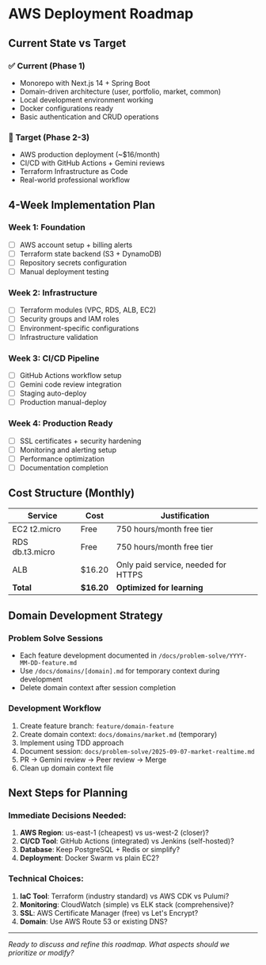 # AWS Deployment Roadmap

## Current State vs Target

### ✅ Current (Phase 1)
- Monorepo with Next.js 14 + Spring Boot
- Domain-driven architecture (user, portfolio, market, common)
- Local development environment working
- Docker configurations ready
- Basic authentication and CRUD operations

### 🎯 Target (Phase 2-3)
- AWS production deployment (~$16/month)
- CI/CD with GitHub Actions + Gemini reviews
- Terraform Infrastructure as Code
- Real-world professional workflow

## 4-Week Implementation Plan

### Week 1: Foundation
- [ ] AWS account setup + billing alerts
- [ ] Terraform state backend (S3 + DynamoDB)
- [ ] Repository secrets configuration
- [ ] Manual deployment testing

### Week 2: Infrastructure
- [ ] Terraform modules (VPC, RDS, ALB, EC2)
- [ ] Security groups and IAM roles
- [ ] Environment-specific configurations
- [ ] Infrastructure validation

### Week 3: CI/CD Pipeline
- [ ] GitHub Actions workflow setup
- [ ] Gemini code review integration
- [ ] Staging auto-deploy
- [ ] Production manual-deploy

### Week 4: Production Ready
- [ ] SSL certificates + security hardening
- [ ] Monitoring and alerting setup
- [ ] Performance optimization
- [ ] Documentation completion

## Cost Structure (Monthly)
| Service | Cost | Justification |
|---------|------|---------------|
| EC2 t2.micro | Free | 750 hours/month free tier |
| RDS db.t3.micro | Free | 750 hours/month free tier |
| ALB | $16.20 | Only paid service, needed for HTTPS |
| **Total** | **$16.20** | **Optimized for learning** |

## Domain Development Strategy

### Problem Solve Sessions
- Each feature development documented in `/docs/problem-solve/YYYY-MM-DD-feature.md`
- Use `/docs/domains/[domain].md` for temporary context during development
- Delete domain context after session completion

### Development Workflow
1. Create feature branch: `feature/domain-feature`
2. Create domain context: `docs/domains/market.md` (temporary)
3. Implement using TDD approach
4. Document session: `docs/problem-solve/2025-09-07-market-realtime.md`
5. PR → Gemini review → Peer review → Merge
6. Clean up domain context file

## Next Steps for Planning

### Immediate Decisions Needed:
1. **AWS Region**: us-east-1 (cheapest) vs us-west-2 (closer)?
2. **CI/CD Tool**: GitHub Actions (integrated) vs Jenkins (self-hosted)?
3. **Database**: Keep PostgreSQL + Redis or simplify?
4. **Deployment**: Docker Swarm vs plain EC2?

### Technical Choices:
1. **IaC Tool**: Terraform (industry standard) vs AWS CDK vs Pulumi?
2. **Monitoring**: CloudWatch (simple) vs ELK stack (comprehensive)?
3. **SSL**: AWS Certificate Manager (free) vs Let's Encrypt?
4. **Domain**: Use AWS Route 53 or existing DNS?

---
*Ready to discuss and refine this roadmap. What aspects should we prioritize or modify?*